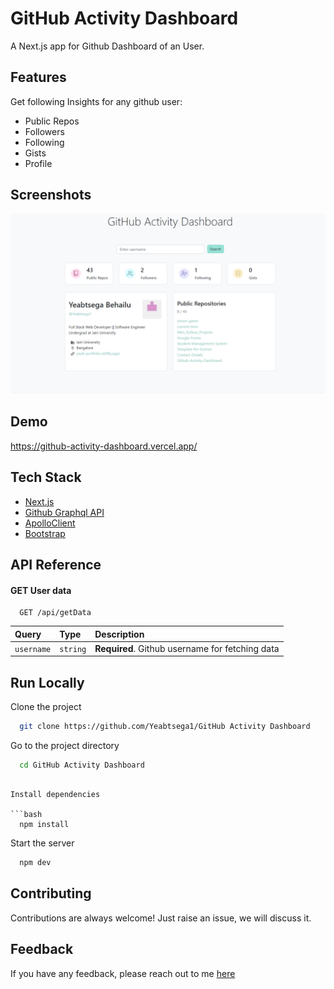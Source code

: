 
# GitHub Activity Dashboard

A Next.js app for Github Dashboard of an User.


## Features

Get following Insights for any github user: 

- Public Repos
- Followers
- Following
- Gists
- Profile
## Screenshots

![App Screenshot](Screenshot.png)


## Demo
https://github-activity-dashboard.vercel.app/
## Tech Stack

- [Next.js](https://nextjs.org/)
- [Github Graphql API](https://docs.github.com/en/graphql)
- [ApolloClient](https://www.apollographql.com/)
- [Bootstrap](https://getbootstrap.com/docs/5.3/getting-started/introduction/)




## API Reference

#### GET User data

```http
  GET /api/getData
```

| Query | Type     | Description                |
| :-------- | :------- | :------------------------- |
| `username` | `string` | **Required**. Github username for fetching data |



## Run Locally

Clone the project

```bash
  git clone https://github.com/Yeabtsega1/GitHub Activity Dashboard
```

Go to the project directory

```bash
  cd GitHub Activity Dashboard
```
```

Install dependencies

```bash
  npm install
```

Start the server

```bash
  npm dev
```



## Contributing

Contributions are always welcome! Just raise an issue, we will discuss it.


## Feedback

If you have any feedback, please reach out to me [here](https://yeab-portfolio.netlify.app/#contact)